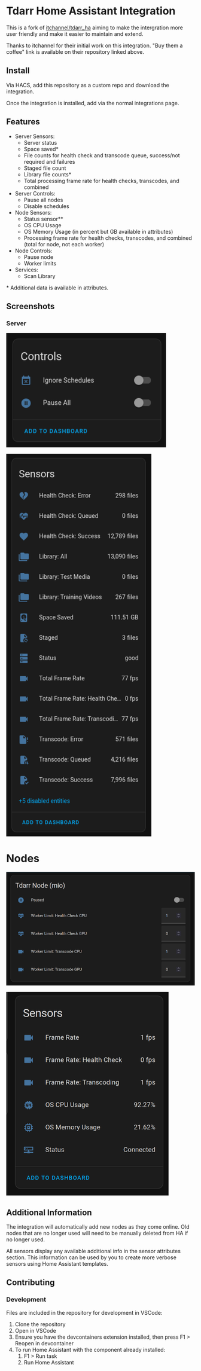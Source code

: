 # Tdarr Home Assistant Integration

This is a fork of [itchannel/tdarr_ha](https://github.com/itchannel/tdarr_ha) aiming to make the intergration more user friendly and make it easier to maintain and extend.

Thanks to itchannel for their initial work on this integration. "Buy them a coffee" link is available on their repository linked above.

## Install

Via HACS, add this repository as a custom repo and download the integration.

Once the integration is installed, add via the normal integrations page.

## Features

- Server Sensors:
    - Server status
    - Space saved\*
    - File counts for health check and transcode queue, success/not required and failures
    - Staged file count
    - Library file counts\*
    - Total processing frame rate for health checks, transcodes, and combined
- Server Controls:
    - Pause all nodes
    - Disable schedules
- Node Sensors:
    - Status sensor\**
    - OS CPU Usage
    - OS Memory Usage (in percent but GB available in attributes)
    - Processing frame rate for health checks, transcodes, and combined (total for node, not each worker)
- Node Controls:
    - Pause node
    - Worker limits
- Services:
    - Scan Library

\* Additional data is available in attributes.

## Screenshots

### Server

![Server controls](./screenshots/server_controls.png)

![Server sensors](./screenshots/server_sensors.png)

# Nodes

![Node controls](./screenshots/node_controls.png)

![Node sensors](./screenshots/node_sensors.png)

## Additional Information

The integration will automatically add new nodes as they come online. Old nodes that are no longer used will need to be manually deleted from HA if no longer used.

All sensors display any available additional info in the sensor attributes section. This information can be used by you to create more verbose sensors using Home Assistant templates. 

## Contributing

### Development

Files are included in the repository for development in VSCode:

1. Clone the repository
2. Open in VSCode
3. Ensure you have the devcontainers extension installed, then press F1 > Reopen in devcontainer
4. To run Home Assistant with the component already installed:
    1. F1 > Run task
    2. Run Home Assistant
